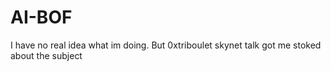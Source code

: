 # AI-BOF
I have no real idea what im doing. But 0xtriboulet skynet talk got me stoked about the subject
